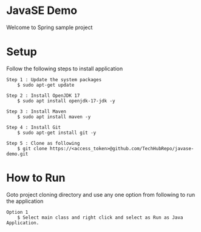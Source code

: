 # JavaSE Demo
Welcome to Spring sample project

# Setup
Follow the following steps to install application

	Step 1 : Update the system packages
		$ sudo apt-get update
		
	Step 2 : Install OpenJDK 17
		$ sudo apt install openjdk-17-jdk -y
		
	Step 3 : Install Maven
		$ sudo apt install maven -y
		
	Step 4 : Install Git
		$ sudo apt-get install git -y
		
	Step 5 : Clone as following
		$ git clone https://<access_token>@github.com/TechHubRepo/javase-demo.git
	  
# How to Run
Goto project cloning directory and use any one option from following to run the application

	Option 1
		$ Select main class and right click and select as Run as Java Application.
